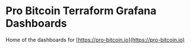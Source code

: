 # Pro Bitcoin Terraform Grafana Dashboards

Home of the dashboards for [https://pro-bitcoin.io](https://pro-bitcoin.io)
